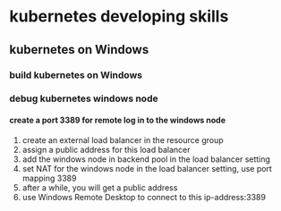 # kubernetes developing skills
## kubernetes on Windows
### build kubernetes on Windows
### debug kubernetes windows node
#### create a port 3389 for remote log in to the windows node
1. create an external load balancer in the resource group
2. assign a public address for this load balancer
3. add the windows node in backend pool in the load balancer setting
4. set NAT for the windows node in the load balancer setting, use port mapping 3389
5. after a while, you will get a public address
6. use Windows Remote Desktop to connect to this ip-address:3389

